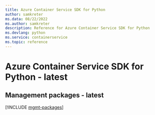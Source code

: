 ```yaml
---
title: Azure Container Service SDK for Python
author: samkreter
ms.data: 08/22/2022
ms.author: samkreter
description: Reference for Azure Container Service SDK for Python
ms.devlang: python
ms.service: containerservice
ms.topic: reference
---
```

# Azure Container Service SDK for Python - latest

## Management packages - latest
[!INCLUDE [mgmt-packages](container-service-mgmt-index.md)]